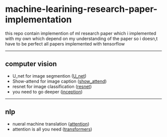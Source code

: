 # machine-learining-research-paper-implementation
this repo contain implemention of ml research paper which i implemented with my own which depend on my understanding of the paper 
so i doesn,t have to be perfect all papers implemented with tensorflow

--------------------------------------------------------------------

## computer vision 
- U_net for image segmention ([U_net](https://github.com/Ahmed-M0hamed/machine-learining-research-paper-implementation/tree/main/computer-vision/U-net-research-paper-implemention-image-segemention-))
- Show-attend for image caption ([show_attend](https://github.com/Ahmed-M0hamed/machine-learining-research-paper-implementation/tree/main/computer-vision/Show-Attend-and-Tell-research-paper-implmention-image-captioning-))
- resnet for image classification ([resnet](https://github.com/Ahmed-M0hamed/machine-learining-research-paper-implementation/tree/main/computer-vision/deep_Residual_network_research_paper_implemention))
- you need to go deeper ([inception](https://github.com/Ahmed-M0hamed/machine-learining-research-paper-implementation/tree/main/computer-vision/inception-network))

---------------------------------------------------------------------

## nlp 
- nueral machine translation ([attention](https://github.com/Ahmed-M0hamed/machine-learining-research-paper-implementation/tree/main/nlp/nueral-machine-translation))
- attention is all you need ([transformers](https://github.com/Ahmed-M0hamed/machine-learining-research-paper-implementation/tree/main/nlp/attention%20is%20all%20you%20need))
